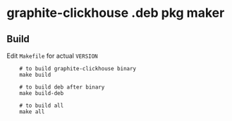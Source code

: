# graphite-clickhouse .deb pkg maker

## Build

Edit `Makefile` for actual `VERSION`

		# to build graphite-clickhouse binary
		make build
		
		# to build deb after binary 
		make build-deb
		
		# to build all
		make all
